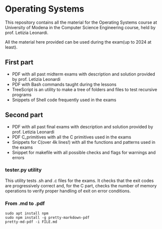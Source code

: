 # Operating Systems
This repository contains all the material for the Operating Systems course at University of Modena in the Computer Science Engineering course, held by prof. Letizia Leonardi.

All the material here provided can be used during the exam(up to 2024 at least).

## First part
- PDF with all past midterm exams with description and solution provided by prof. Letizia Leonardi
- PDF with Bash commands taught during the lessons
- TreeScript is an utility to make a tree of folders and files to test recursive programs
- Snippets of Shell code frequently used in the exams

## Second part
- PDF with all past final exams with description and solution provided by prof. Letizia Leonardi
- PDF C_primitives with all the C primitives used in the exams
- Snippets for C(over 4k lines!) with all the functions and patterns used in the exams
- Snippet for makefile with all possible checks and flags for warnings and errors

### tester.py utility
This utility tests .sh and .c files for the exams.
It checks that the exit codes are progressively correct and, for the C part,
checks the number of memory operations to verify proper handling of exit on
error conditions.

### From .md to .pdf
```console
sudo apt install npm
sudo npm install -g pretty-markdown-pdf
pretty-md-pdf -i FILE.md
```
